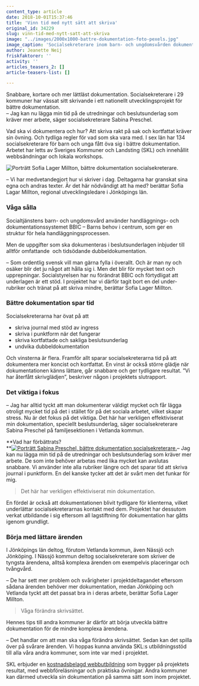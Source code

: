 ```yaml
---
content_type: article
date: 2018-10-01T15:37:46
title: 'Vinn tid med nytt sätt att skriva'
original_id: 34229
slug: vinn-tid-med-nytt-satt-att-skriva
image: "../images/2000x1000-battre-dokumentation-foto-pexels.jpg"
image_caption: 'Socialsekreterare inom barn- och ungdomsvården dokumenterar mycket. Genom att öva sig i bättre dokumentation har deltagare i ett projekt kunnat snabba upp och korta ner sitt skrivande.  '
author: Jeanette Neij
friskfaktorer: ''
activity: ''
articles_teasers_2: []
article-teasers-list: []

---
```


Snabbare, kortare och mer lättläst dokumentation. Socialsekreterare i 29 kommuner har vässat sitt skrivande i ett nationellt utvecklings­projekt för bättre dokumentation.  
– Jag kan nu lägga min tid på de utredningar och beslutsunderlag som kräver mer arbete, säger socialsekreterare Sabina Preschel.

Vad ska vi dokumentera och hur? Att skriva rakt på sak och kortfattat kräver sin övning. Och tydliga regler för vad som ska vara med. I sex län har 134 socialsekreterare för barn och unga fått öva sig i bättre dokumentation. Arbetet har letts av Sveriges Kommuner och Landsting (SKL) och innehållit webbsändningar och lokala workshops.

![Porträtt Sofia Lager Millton, bättre dokumentation socialsekreterare.](https://www.suntarbetsliv.se/wp-content/uploads/2018/09/200x220-sofia-lager-millton.jpg)

– Vi har medvetandegjort hur vi skriver i dag. Deltagarna har granskat sina egna och andras texter. Är det här nödvändigt att ha med? berättar Sofia Lagar Millton, regional utvecklings­ledare i Jönköpings län.

### Våga sålla

Socialtjänstens barn- och ungdomsvård använder handläggnings- och dokumentations­systemet BBIC – Barns behov i centrum, som ger en struktur för hela hand­läggnings­processen.

Men de uppgifter som ska dokumenteras i besluts­underlagen inbjuder till alltför omfattande  och tidsödande dubbel­dokumentation.

– Som ordentlig svensk vill man gärna fylla i överallt. Och är man ny och osäker blir det ju något att hålla sig i. Men det blir för mycket text och upprepningar. Social­styrelsen har nu förändrat BBIC och förtydligat att under­lagen är ett stöd. I projektet har vi därför tagit bort en del under­rubriker och tränat på att skriva mindre, berättar Sofia Lager Millton.

### Bättre dokumentation spar tid

Socialsekreterarna har övat på att

*   skriva journal med stöd av ingress
*   skriva i punktform när det fungerar
*   skriva kortfattade och sakliga beslutsunderlag
*   undvika dubbeldokumentation

Och vinsterna är flera. Framför allt sparar socialsekreterarna tid på att dokumentera mer koncist och kortfattat. En vinst är också större glädje när dokumentationen känns lättare, går snabbare och ger tydligare resultat. ”Vi har återfått skrivglädjen”, beskriver någon i projektets slutrapport.

### Det viktiga i fokus

– Jag har alltid tyckt att man dokumenterar väldigt mycket och får lägga otroligt mycket tid på det i stället för på det sociala arbetet, vilket skapar stress. Nu är det fokus på det viktiga. Det här har verkligen effektiviserat min dokumentation, speciellt beslutsunderlag, säger socialsekreterare Sabina Preschel på familjesektionen i Vetlanda kommun.

**Vad har förbättrats?  
**[![Porträtt Sabina Preschel, bättre dokumentation socialsekreterare.](https://www.suntarbetsliv.se/wp-content/uploads/2018/10/200x220-sabina-preschel.jpg)](https://www.suntarbetsliv.se/wp-content/uploads/2018/10/200x220-sabina-preschel.jpg)– Jag kan nu lägga min tid på de utredningar och beslutsunderlag som kräver mer arbete. De som inte behöver arbetas med lika mycket kan avslutas snabbare. Vi använder inte alla rubriker längre och det sparar tid att skriva journal i punktform. En del kanske tycker att det är svårt men det funkar för mig.

> Det här har verkligen effektiviserat min dokumentation.

En fördel är också att dokumentationen blivit tydligare för klienterna, vilket underlättar socialsekreterarnas kontakt med dem. Projektet har dessutom verkat utbildande i sig eftersom all lagstiftning för dokumentation har gåtts igenom grundligt.

### Börja med lättare ärenden

I Jönköpings län deltog, förutom Vetlanda kommun, även Nässjö och Jönköping. I Nässjö kommun deltog socialsekreterare som skriver de tyngsta ärendena, alltså komplexa ärenden om exempelvis placeringar och tvångvård.

– De har sett mer problem och svårigheter i projektdeltagandet eftersom sådana ärenden behöver mer dokumentation, medan Jönköping och Vetlanda tyckt att det passat bra in i deras arbete, berättar Sofia Lager Millton.

> Våga förändra skrivsättet.

Hennes tips till andra kommuner är därför att börja utveckla bättre dokumentation för de mindre komplexa ärendena.

– Det handlar om att man ska våga förändra skrivsättet. Sedan kan det spilla över på svårare ärenden. Vi hoppas kunna använda SKL:s utbildningsstöd till alla våra andra kommuner, som inte var med i projektet.

SKL erbjuder en [kostnadsbelagd webbutbildning](https://skl.se/integrationsocialomsorg/socialomsorg/barnochunga/regionalautvecklingsledare/dokumentationbarnochunga.12918.html) som bygger på projektets resultat, med webbföreläsningar och praktiska övningar. Andra kommuner kan därmed utveckla sin dokumentation på samma sätt som inom projektet.

